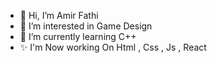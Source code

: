 - 👋 Hi, I’m Amir Fathi
- 👀 I’m interested in Game Design
- 🌱 I’m currently learning C++ 
- ✨ I'm Now working On Html , Css , Js , React 

<!---
AMirviki/AMirviki is a ✨ special ✨ repository because its `README.md` (this file) appears on your GitHub profile.
You can click the Preview link to take a look at your changes.
--->
